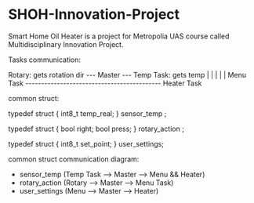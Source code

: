 # SHOH-Innovation-Project
Smart Home Oil Heater is a project for Metropolia UAS course called Multidisciplinary Innovation Project.

Tasks communication:

Rotary: gets rotation dir --- Master --- Temp Task: gets temp
                                |
                                |
                                |
                                |
                                |
Menu Task ------------------------------------------- Heater Task




common struct:

typedef struct {
  int8_t temp_real;
} sensor_temp ;

typedef struct {
  bool right;
  bool press;
} rotary_action ;

typedef struct {
  int8_t set_point;
} user_settings;


common struct communication diagram:

- sensor_temp  (Temp Task --> Master --> Menu && Heater)
- rotary_action (Rotary --> Master --> Menu Task)
- user_settings (Menu --> Master --> Heater)

